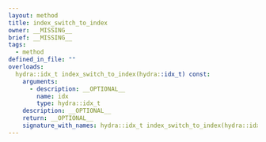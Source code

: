 ```yaml
---
layout: method
title: index_switch_to_index
owner: __MISSING__
brief: __MISSING__
tags:
  - method
defined_in_file: ""
overloads:
  hydra::idx_t index_switch_to_index(hydra::idx_t) const:
    arguments:
      - description: __OPTIONAL__
        name: idx
        type: hydra::idx_t
    description: __OPTIONAL__
    return: __OPTIONAL__
    signature_with_names: hydra::idx_t index_switch_to_index(hydra::idx_t idx) const
---
```

